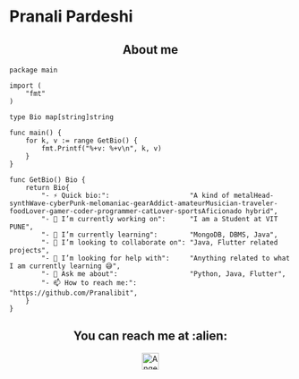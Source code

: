 # Pranali Pardeshi

<h2 align="center">About me</h2>

```golang
package main

import (
	"fmt"
)

type Bio map[string]string

func main() {
	for k, v := range GetBio() {
		fmt.Printf("%+v: %+v\n", k, v)
	}
}

func GetBio() Bio {
	return Bio{
		"- ⚡ Quick bio:":                    "A kind of metalHead-synthWave-cyberPunk-melomaniac-gearAddict-amateurMusician-traveler-foodLover-gamer-coder-programmer-catLover-sportsAficionado hybrid",
		"- 🔭 I’m currently working on":      "I am a Student at VIT PUNE",
		"- 🌱 I’m currently learning":        "MongoDB, DBMS, Java",
		"- 👯 I’m looking to collaborate on": "Java, Flutter related projects",
		"- 🤔 I’m looking for help with":     "Anything related to what I am currently learning 😅",
		"- 💬 Ask me about":                  "Python, Java, Flutter",
		"- 📫 How to reach me:":              "https://github.com/Pranalibit",
	}
}
```

<h2 align="center">You can reach me at :alien:</h2>

<p align="center">
  
  <a href="https://www.linkedin.com/in/pranali-pardeshi-9b3021194/">
    <img src="https://www.vectorlogo.zone/logos/linkedin/linkedin-icon.svg" alt="Angel Santiago Jaime Zavala's LinkedIn Profile" height="30" width="30">
  </a>

